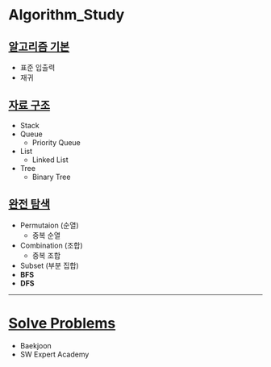 # Algorithm_Study

## [알고리즘 기본](https://github.com/ljiwoo59/Algorithm_Study/tree/main/Algo_Basics)
* 표준 입출력
* 재귀

## [자료 구조](https://github.com/ljiwoo59/Algorithm_Study/tree/main/Algo_DataStructure)
* Stack
* Queue
  * Priority Queue
* List
  * Linked List 
* Tree
  * Binary Tree

## [완전 탐색](https://github.com/ljiwoo59/Algorithm_Study/tree/main/Algo_BruteForce)
* Permutaion (순열)
  * 중복 순열
* Combination (조합)
  * 중복 조합
* Subset (부분 집합)
* **BFS**
* **DFS**

---
# [Solve Problems](https://github.com/ljiwoo59/Algorithm_Java)
* Baekjoon
* SW Expert Academy

